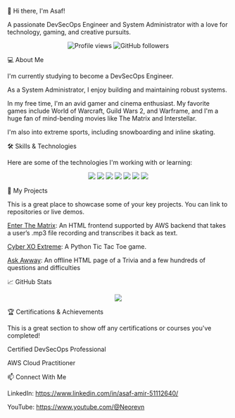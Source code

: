 👋 Hi there, I'm Asaf!

A passionate DevSecOps Engineer and System Administrator with a love for technology, gaming, and creative pursuits.

<p align="center">
<img src="https://komarev.com/ghpvc/?username=Neorevn&color=blue" alt="Profile views" />
<img src="https://img.shields.io/github/followers/Neorevn?style=social" alt="GitHub followers" />
</p>
💻 About Me

I'm currently studying to become a DevSecOps Engineer.

As a System Administrator, I enjoy building and maintaining robust systems.

In my free time, I'm an avid gamer and cinema enthusiast. My favorite games include World of Warcraft, Guild Wars 2, and Warframe, and I'm a huge fan of mind-bending movies like The Matrix and Interstellar.

I'm also into extreme sports, including snowboarding and inline skating.

🛠️ Skills & Technologies

Here are some of the technologies I'm working with or learning:

<p align="center">
<img src="https://img.shields.io/badge/Python-3776AB?style=for-the-badge&logo=python&logoColor=white" />
<img src="https://img.shields.io/badge/Bash-4EAA25?style=for-the-badge&logo=gnu-bash&logoColor=white" />
<img src="https://img.shields.io/badge/Powershell-5391FE?style=for-the-badge&logo=powershell&logoColor=white" />
<img src="https://img.shields.io/badge/AWS-232F3E?style=for-the-badge&logo=amazon-aws&logoColor=white" />
<img src="https://img.shields.io/badge/Azure-0078D4?style=for-the-badge&logo=microsoft-azure&logoColor=white" />
<img src="https://img.shields.io/badge/Docker-2496ED?style=for-the-badge&logo=docker&logoColor=white" />
<img src="https://img.shields.io/badge/Kubernetes-326CE5?style=for-the-badge&logo=kubernetes&logoColor=white" />
</p>
🚀 My Projects

This is a great place to showcase some of your key projects. You can link to repositories or live demos.

[Enter The Matrix](https://github.com/Neorevn/Public/tree/master/ProjectMatrix): An HTML frontend supported by AWS backend that takes a user’s .mp3 file recording and transcribes it back as text.

[Cyber XO Extreme](https://github.com/Neorevn/Public/tree/master/Cyber%20XO%20Extreme): A Python Tic Tac Toe game.

[Ask Awway](https://github.com/Neorevn/Public/tree/master/AskAway): An offline HTML page of a Trivia and a few hundreds of questions and difficulties

📈 GitHub Stats

<p align="center">
<img src="https://github-readme-stats.vercel.app/api?username=Neorevn&show_icons=true&theme=vue-dark" />
</p>
🏆 Certifications & Achievements

This is a great section to show off any certifications or courses you've completed!

Certified DevSecOps Professional

AWS Cloud Practitioner

📫 Connect With Me

LinkedIn: https://www.linkedin.com/in/asaf-amir-51112640/

YouTube: https://www.youtube.com/@Neorevn

